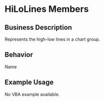 # HiLoLines Members

## Business Description
Represents the high-low lines in a chart group.

## Behavior
Name

## Example Usage
No VBA example available.
